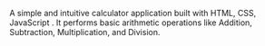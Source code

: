 A simple and intuitive calculator application built with HTML, CSS, JavaScript .
It performs basic arithmetic operations like Addition, Subtraction, Multiplication, and Division.
